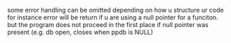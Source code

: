 some error handling can be omitted depending on how u structure ur code
for instance error will be return if u are using a null pointer for a funciton. but the program does not proceed in the first place if null pointer was present (e.g. db open, closes when ppdb is NULL)